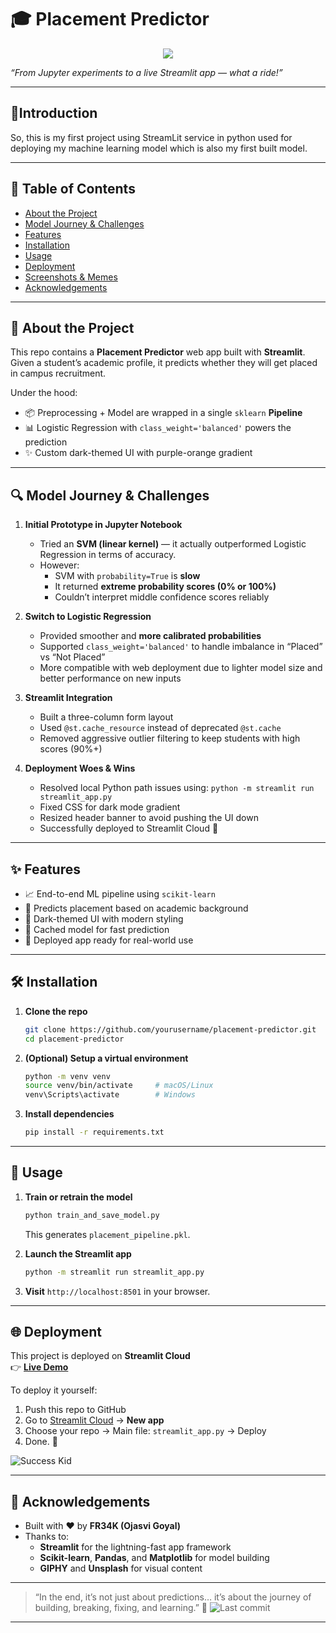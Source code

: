 # 🎓 Placement Predictor

<p align = center><img src = "https://user-images.githubusercontent.com/74038190/226190894-18e959ba-d458-4a94-ac44-790190f2a947.gif" />


*“From Jupyter experiments to a live Streamlit app — what a ride!”*  


---

## 🤖Introduction
So, this is my first project using StreamLit service in python used for deploying my machine learning model which is also my first built model.

---

## 📌 Table of Contents

- [About the Project](#about-the-project)  
- [Model Journey & Challenges](#model-journey--challenges)  
- [Features](#features)  
- [Installation](#installation)  
- [Usage](#usage)  
- [Deployment](#deployment)  
- [Screenshots & Memes](#screenshots--memes)  
- [Acknowledgements](#acknowledgements)

---

## 📖 About the Project

This repo contains a **Placement Predictor** web app built with **Streamlit**.  
Given a student’s academic profile, it predicts whether they will get placed in campus recruitment.

Under the hood:
- 📦 Preprocessing + Model are wrapped in a single `sklearn` **Pipeline**
- 📊 Logistic Regression with `class_weight='balanced'` powers the prediction
- ✨ Custom dark-themed UI with purple-orange gradient

---

## 🔍 Model Journey & Challenges

1. **Initial Prototype in Jupyter Notebook**
   - Tried an **SVM (linear kernel)** — it actually outperformed Logistic Regression in terms of accuracy.
   - However:
     - SVM with `probability=True` is **slow**
     - It returned **extreme probability scores (0% or 100%)**
     - Couldn’t interpret middle confidence scores reliably

2. **Switch to Logistic Regression**
   - Provided smoother and **more calibrated probabilities**
   - Supported `class_weight='balanced'` to handle imbalance in “Placed” vs “Not Placed”
   - More compatible with web deployment due to lighter model size and better performance on new inputs

3. **Streamlit Integration**
   - Built a three-column form layout
   - Used `@st.cache_resource` instead of deprecated `@st.cache`
   - Removed aggressive outlier filtering to keep students with high scores (90%+)

4. **Deployment Woes & Wins**
   - Resolved local Python path issues using: `python -m streamlit run streamlit_app.py`
   - Fixed CSS for dark mode gradient
   - Resized header banner to avoid pushing the UI down
   - Successfully deployed to Streamlit Cloud 🎉

---

## ✨ Features

- 📈 End-to-end ML pipeline using `scikit-learn`
- 🧠 Predicts placement based on academic background
- 🎨 Dark-themed UI with modern styling
- 🔁 Cached model for fast prediction
- 🚀 Deployed app ready for real-world use

---

## 🛠️ Installation

1. **Clone the repo**
   ```bash
   git clone https://github.com/yourusername/placement-predictor.git
   cd placement-predictor
   ```

2. **(Optional) Setup a virtual environment**
   ```bash
   python -m venv venv
   source venv/bin/activate     # macOS/Linux
   venv\Scripts\activate        # Windows
   ```

3. **Install dependencies**
   ```bash
   pip install -r requirements.txt
   ```

---

## 🚦 Usage

1. **Train or retrain the model**
   ```bash
   python train_and_save_model.py
   ```
   This generates `placement_pipeline.pkl`.

2. **Launch the Streamlit app**
   ```bash
   python -m streamlit run streamlit_app.py
   ```

3. **Visit** `http://localhost:8501` in your browser.

---

## 🌐 Deployment

This project is deployed on **Streamlit Cloud**  
👉 [**Live Demo**](https://placement-prediction-using-machine-learning-algorithms-cmy2s3s.streamlit.app/)

To deploy it yourself:

1. Push this repo to GitHub  
2. Go to [Streamlit Cloud](https://streamlit.io/cloud) → **New app**  
3. Choose your repo → Main file: `streamlit_app.py` → Deploy  
4. Done. 🎉

![Success Kid](https://media.giphy.com/media/111ebonMs90YLu/giphy.gif)

---

## 🙌 Acknowledgements

- Built with ❤️ by **FR34K (Ojasvi Goyal)**
- Thanks to:
  - **Streamlit** for the lightning-fast app framework
  - **Scikit-learn**, **Pandas**, and **Matplotlib** for model building
  - **GIPHY** and **Unsplash** for visual content

---

>“In the end, it’s not just about predictions… it’s about the journey of building, breaking, fixing, and learning.” 🚀
![Last commit](https://img.shields.io/github/last-commit/OjasviGoyal/placement-predictor)
---
